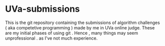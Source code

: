 # UVa-submissions
This is the git repository containing the submissions of algorithm challenges ( aka competetive programming ) made by me in UVa online judge.
These are my initial phases of using git . Hence , many things may seem unprofessional . as I've not much experience.
